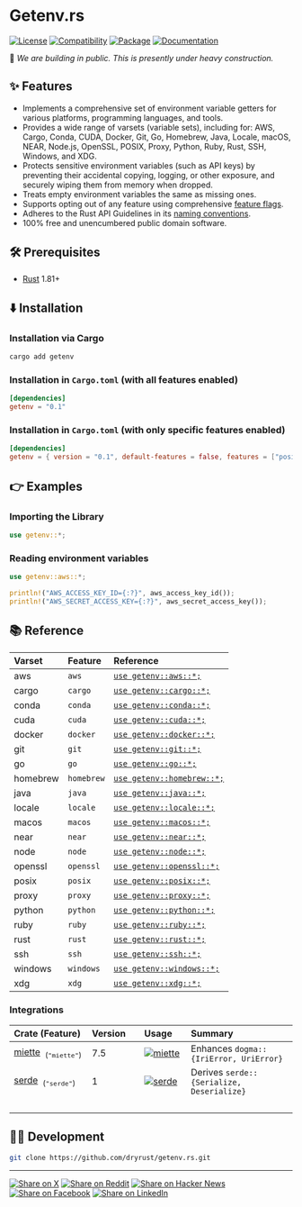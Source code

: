 # Getenv.rs

[![License](https://img.shields.io/badge/license-Public%20Domain-blue.svg)](https://unlicense.org)
[![Compatibility](https://img.shields.io/badge/rust-1.81%2B-blue)](https://blog.rust-lang.org/2024/09/05/Rust-1.81.0/)
[![Package](https://img.shields.io/crates/v/getenv)](https://crates.io/crates/getenv)
[![Documentation](https://docs.rs/getenv/badge.svg)](https://docs.rs/getenv/)

🚧 _We are building in public. This is presently under heavy construction._

## ✨ Features

- Implements a comprehensive set of environment variable getters for
  various platforms, programming languages, and tools.
- Provides a wide range of varsets (variable sets), including for:
  AWS, Cargo, Conda, CUDA, Docker, Git, Go, Homebrew, Java,
  Locale, macOS, NEAR, Node.js, OpenSSL, POSIX, Proxy,
  Python, Ruby, Rust, SSH, Windows, and XDG.
- Protects sensitive environment variables (such as API keys) by preventing
  their accidental copying, logging, or other exposure, and securely wiping
  them from memory when dropped.
- Treats empty environment variables the same as missing ones.
- Supports opting out of any feature using comprehensive [feature flags].
- Adheres to the Rust API Guidelines in its [naming conventions].
- 100% free and unencumbered public domain software.

## 🛠️ Prerequisites

- [Rust](https://rust-lang.org) 1.81+

## ⬇️ Installation

### Installation via Cargo

```bash
cargo add getenv
```

### Installation in `Cargo.toml` (with all features enabled)

```toml
[dependencies]
getenv = "0.1"
```

### Installation in `Cargo.toml` (with only specific features enabled)

```toml
[dependencies]
getenv = { version = "0.1", default-features = false, features = ["posix"] }
```

## 👉 Examples

### Importing the Library

```rust
use getenv::*;
```

### Reading environment variables

```rust
use getenv::aws::*;

println!("AWS_ACCESS_KEY_ID={:?}", aws_access_key_id());
println!("AWS_SECRET_ACCESS_KEY={:?}", aws_secret_access_key());
```

## 📚 Reference

Varset | Feature | Reference
:----- | :------ | :--------
aws | `aws` | [`use getenv::aws::*;`](https://docs.rs/getenv/latest/getenv/varsets/aws/index.html)
cargo | `cargo` | [`use getenv::cargo::*;`](https://docs.rs/getenv/latest/getenv/varsets/cargo/index.html)
conda | `conda` | [`use getenv::conda::*;`](https://docs.rs/getenv/latest/getenv/varsets/conda/index.html)
cuda | `cuda` | [`use getenv::cuda::*;`](https://docs.rs/getenv/latest/getenv/varsets/cuda/index.html)
docker | `docker` | [`use getenv::docker::*;`](https://docs.rs/getenv/latest/getenv/varsets/docker/index.html)
git | `git` | [`use getenv::git::*;`](https://docs.rs/getenv/latest/getenv/varsets/git/index.html)
go | `go` | [`use getenv::go::*;`](https://docs.rs/getenv/latest/getenv/varsets/go/index.html)
homebrew | `homebrew` | [`use getenv::homebrew::*;`](https://docs.rs/getenv/latest/getenv/varsets/homebrew/index.html)
java | `java` | [`use getenv::java::*;`](https://docs.rs/getenv/latest/getenv/varsets/java/index.html)
locale | `locale` | [`use getenv::locale::*;`](https://docs.rs/getenv/latest/getenv/varsets/locale/index.html)
macos | `macos` | [`use getenv::macos::*;`](https://docs.rs/getenv/latest/getenv/varsets/macos/index.html)
near | `near` | [`use getenv::near::*;`](https://docs.rs/getenv/latest/getenv/varsets/near/index.html)
node | `node` | [`use getenv::node::*;`](https://docs.rs/getenv/latest/getenv/varsets/node/index.html)
openssl | `openssl` | [`use getenv::openssl::*;`](https://docs.rs/getenv/latest/getenv/varsets/openssl/index.html)
posix | `posix` | [`use getenv::posix::*;`](https://docs.rs/getenv/latest/getenv/varsets/posix/index.html)
proxy | `proxy` | [`use getenv::proxy::*;`](https://docs.rs/getenv/latest/getenv/varsets/proxy/index.html)
python | `python` | [`use getenv::python::*;`](https://docs.rs/getenv/latest/getenv/varsets/python/index.html)
ruby | `ruby` | [`use getenv::ruby::*;`](https://docs.rs/getenv/latest/getenv/varsets/ruby/index.html)
rust | `rust` | [`use getenv::rust::*;`](https://docs.rs/getenv/latest/getenv/varsets/rust/index.html)
ssh | `ssh` | [`use getenv::ssh::*;`](https://docs.rs/getenv/latest/getenv/varsets/ssh/index.html)
windows | `windows` | [`use getenv::windows::*;`](https://docs.rs/getenv/latest/getenv/varsets/windows/index.html)
xdg | `xdg` | [`use getenv::xdg::*;`](https://docs.rs/getenv/latest/getenv/varsets/xdg/index.html)

### Integrations

Crate (Feature) | Version | Usage | Summary
:--- | :--- | :--- | :---
[miette] &nbsp;<sub>(`"miette"`)</sub> | 7.5 | [![miette](https://docs.rs/miette/badge.svg)](https://docs.rs/miette/) | Enhances `dogma::{IriError, UriError}`
[serde] &nbsp;<sub>(`"serde"`)</sub> | 1 | [![serde](https://docs.rs/serde/badge.svg)](https://docs.rs/serde/) | Derives `serde::{Serialize, Deserialize}`
<img width="220" height="1"/> | <img width="110" height="1"/> | <img width="100" height="1"/> | &nbsp;

## 👨‍💻 Development

```bash
git clone https://github.com/dryrust/getenv.rs.git
```

---

[![Share on X](https://img.shields.io/badge/share%20on-x-03A9F4?logo=x)](https://x.com/intent/post?url=https://github.com/dryrust/getenv.rs&text=Getenv.rs)
[![Share on Reddit](https://img.shields.io/badge/share%20on-reddit-red?logo=reddit)](https://reddit.com/submit?url=https://github.com/dryrust/getenv.rs&title=Getenv.rs)
[![Share on Hacker News](https://img.shields.io/badge/share%20on-hn-orange?logo=ycombinator)](https://news.ycombinator.com/submitlink?u=https://github.com/dryrust/getenv.rs&t=Getenv.rs)
[![Share on Facebook](https://img.shields.io/badge/share%20on-fb-1976D2?logo=facebook)](https://www.facebook.com/sharer/sharer.php?u=https://github.com/dryrust/getenv.rs)
[![Share on LinkedIn](https://img.shields.io/badge/share%20on-linkedin-3949AB?logo=linkedin)](https://www.linkedin.com/sharing/share-offsite/?url=https://github.com/dryrust/getenv.rs)

[feature flags]: https://github.com/dryrust/getenv.rs/blob/master/lib/getenv/Cargo.toml
[naming conventions]: https://rust-lang.github.io/api-guidelines/naming.html

[miette]: https://crates.io/crates/miette
[serde]: https://crates.io/crates/serde
